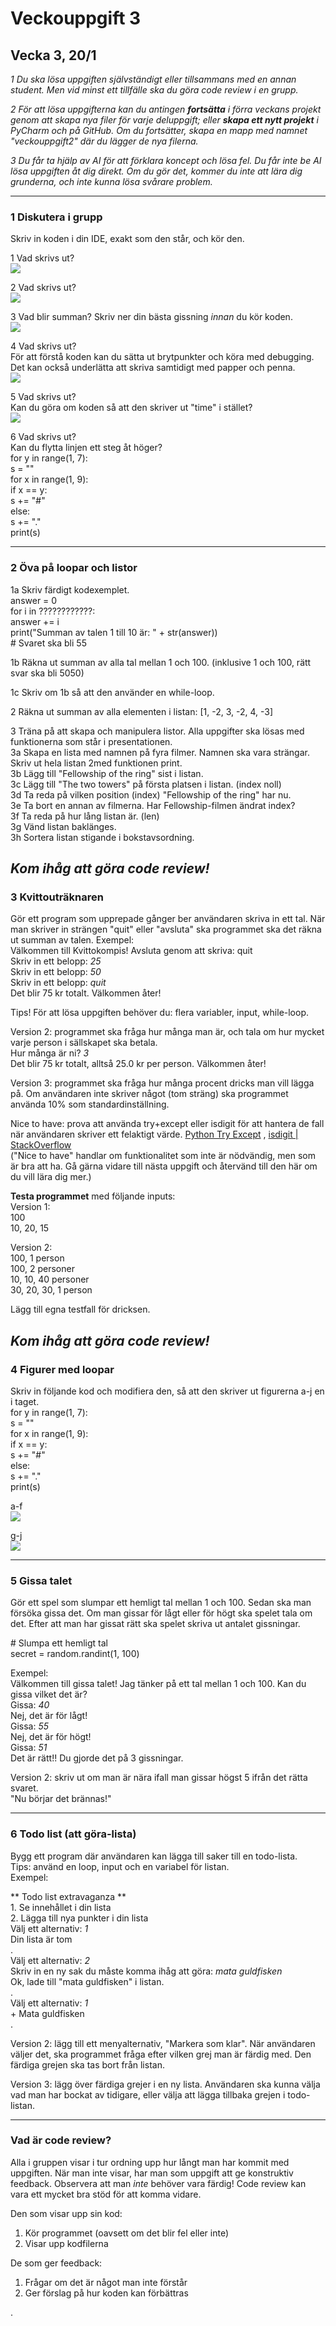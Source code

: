 # Veckouppgift 3

## Vecka 3, 20/1

_1 Du ska lösa uppgiften självständigt eller tillsammans med en annan student. Men vid minst ett tillfälle ska du göra code review i en grupp._

_2 För att lösa uppgifterna kan du antingen **fortsätta** i förra veckans projekt genom att skapa nya filer för varje deluppgift; eller **skapa ett nytt projekt** i PyCharm och på GitHub. Om du fortsätter, skapa en mapp med namnet "veckouppgift2" där du lägger de nya filerna._

_3 Du får ta hjälp av AI för att förklara koncept och lösa fel. Du får inte be AI lösa uppgiften åt dig direkt. Om du gör det, kommer du inte att lära dig grunderna, och inte kunna lösa svårare problem._

---

### 1 Diskutera i grupp

Skriv in koden i din IDE, exakt som den står, och kör den.

1 Vad skrivs ut?  
![](img1.jpg)

2 Vad skrivs ut?  
![](img2.jpg)

3 Vad blir summan? Skriv ner din bästa gissning _innan_ du kör koden.  
![](img3.jpg)

4 Vad skrivs ut?  
För att förstå koden kan du sätta ut brytpunkter och köra med debugging. Det kan också underlätta att skriva samtidigt med papper och penna.  
![](img4.jpg)

5 Vad skrivs ut?  
Kan du göra om koden så att den skriver ut "time" i stället?  
![](img5.jpg)

6 Vad skrivs ut?  
Kan du flytta linjen ett steg åt höger?  
for y in range(1, 7):  
 s \= ""  
 for x in range(1, 9):  
 if x \== y:  
 s \+= "\#"  
 else:  
 s \+= "."  
 print(s)

---

### 2 Öva på loopar och listor

1a Skriv färdigt kodexemplet.  
answer \= 0  
for i in ????????????:  
 answer \+= i  
print("Summan av talen 1 till 10 är: " \+ str(answer))  
\# Svaret ska bli 55

1b Räkna ut summan av alla tal mellan 1 och 100\. (inklusive 1 och 100, rätt svar ska bli 5050\)

1c Skriv om 1b så att den använder en while-loop.

2 Räkna ut summan av alla elementen i listan: \[1, \-2, 3, \-2, 4, \-3\]

3 Träna på att skapa och manipulera listor. Alla uppgifter ska lösas med funktionerna som står i presentationen.  
3a Skapa en lista med namnen på fyra filmer. Namnen ska vara strängar. Skriv ut hela listan 2med funktionen print.  
3b Lägg till "Fellowship of the ring" sist i listan.  
3c Lägg till "The two towers" på första platsen i listan. (index noll)  
3d Ta reda på vilken position (index) "Fellowship of the ring" har nu.  
3e Ta bort en annan av filmerna. Har Fellowship-filmen ändrat index?  
3f Ta reda på hur lång listan är. (len)  
3g Vänd listan baklänges.  
3h Sortera listan stigande i bokstavsordning.

## _Kom ihåg att göra code review\!_

### 3 Kvittouträknaren

Gör ett program som upprepade gånger ber användaren skriva in ett tal. När man skriver in strängen "quit" eller "avsluta" ska programmet ska det räkna ut summan av talen. Exempel:  
Välkommen till Kvittokompis\! Avsluta genom att skriva: quit  
Skriv in ett belopp: _25_  
Skriv in ett belopp: _50_  
Skriv in ett belopp: _quit_  
Det blir 75 kr totalt. Välkommen åter\!

Tips\! För att lösa uppgiften behöver du: flera variabler, input, while-loop.

Version 2: programmet ska fråga hur många man är, och tala om hur mycket varje person i sällskapet ska betala.  
Hur många är ni? _3_  
Det blir 75 kr totalt, alltså 25.0 kr per person. Välkommen åter\!

Version 3: programmet ska fråga hur många procent dricks man vill lägga på. Om användaren inte skriver något (tom sträng) ska programmet använda 10% som standardinställning.

Nice to have: prova att använda try+except eller isdigit för att hantera de fall när användaren skriver ett felaktigt värde. [Python Try Except](https://www.w3schools.com/python/python_try_except.asp) , [isdigit | StackOverflow](https://stackoverflow.com/questions/354038/how-do-i-check-if-a-string-represents-a-number-float-or-int)  
("Nice to have" handlar om funktionalitet som inte är nödvändig, men som är bra att ha. Gå gärna vidare till nästa uppgift och återvänd till den här om du vill lära dig mer.)

**Testa programmet** med följande inputs:  
Version 1:  
100  
10, 20, 15

Version 2:  
100, 1 person  
100, 2 personer  
10, 10, 40 personer  
30, 20, 30, 1 person

Lägg till egna testfall för dricksen.

## _Kom ihåg att göra code review\!_

### 4 Figurer med loopar

Skriv in följande kod och modifiera den, så att den skriver ut figurerna a-j en i taget.  
for y in range(1, 7):  
 s \= ""  
 for x in range(1, 9):  
 if x \== y:  
 s \+= "\#"  
 else:  
 s \+= "."  
 print(s)

a-f  
![](img6.jpg)

g-j  
![](img7.jpg)

---

### 5 Gissa talet

Gör ett spel som slumpar ett hemligt tal mellan 1 och 100\. Sedan ska man försöka gissa det. Om man gissar för lågt eller för högt ska spelet tala om det. Efter att man har gissat rätt ska spelet skriva ut antalet gissningar.

\# Slumpa ett hemligt tal  
secret \= random.randint(1, 100\)

Exempel:  
Välkommen till gissa talet\! Jag tänker på ett tal mellan 1 och 100\. Kan du gissa vilket det är?  
Gissa: _40_  
Nej, det är för lågt\!  
Gissa: _55_  
Nej, det är för högt\!  
Gissa: _51_  
Det är rätt\!\! Du gjorde det på 3 gissningar.

Version 2: skriv ut om man är nära ifall man gissar högst 5 ifrån det rätta svaret.  
"Nu börjar det brännas\!"

---

### 6 Todo list (att göra-lista)

Bygg ett program där användaren kan lägga till saker till en todo-lista.  
Tips: använd en loop, input och en variabel för listan.  
Exempel:

\*\* Todo list extravaganza \*\*  
1\. Se innehållet i din lista  
2\. Lägga till nya punkter i din lista  
Välj ett alternativ: _1_  
Din lista är tom  
.  
Välj ett alternativ: _2_  
Skriv in en ny sak du måste komma ihåg att göra: _mata guldfisken_  
Ok, lade till "mata guldfisken" i listan.  
.  
Välj ett alternativ: _1_  
\+ Mata guldfisken  
.

Version 2: lägg till ett menyalternativ, "Markera som klar". När användaren väljer det, ska programmet fråga efter vilken grej man är färdig med. Den färdiga grejen ska tas bort från listan.

Version 3: lägg över färdiga grejer i en ny lista. Användaren ska kunna välja vad man har bockat av tidigare, eller välja att lägga tillbaka grejen i todo-listan.

---

### Vad är code review?

Alla i gruppen visar i tur ordning upp hur långt man har kommit med uppgiften. När man inte visar, har man som uppgift att ge konstruktiv feedback. Observera att man _inte_ behöver vara färdig\! Code review kan vara ett mycket bra stöd för att komma vidare.

Den som visar upp sin kod:

1. Kör programmet (oavsett om det blir fel eller inte)
2. Visar upp kodfilerna

De som ger feedback:

1. Frågar om det är något man inte förstår
2. Ger förslag på hur koden kan förbättras

.
